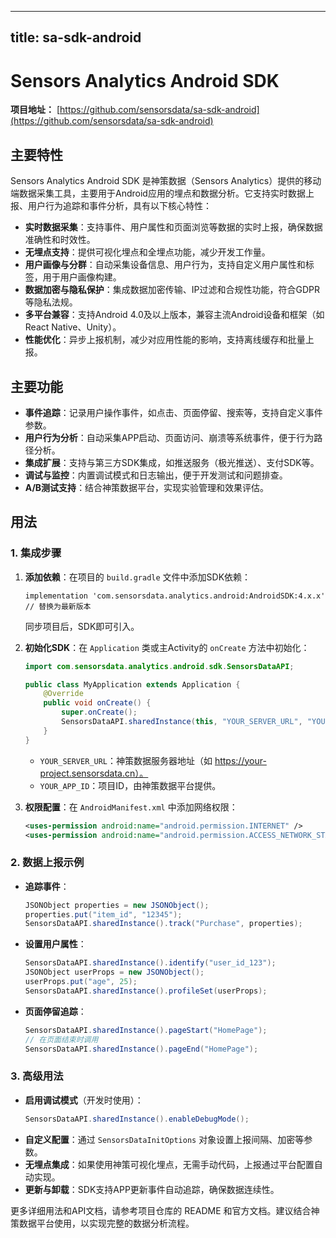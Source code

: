 
---
title: sa-sdk-android
---

# Sensors Analytics Android SDK

**项目地址：** [https://github.com/sensorsdata/sa-sdk-android](https://github.com/sensorsdata/sa-sdk-android)

## 主要特性
Sensors Analytics Android SDK 是神策数据（Sensors Analytics）提供的移动端数据采集工具，主要用于Android应用的埋点和数据分析。它支持实时数据上报、用户行为追踪和事件分析，具有以下核心特性：
- **实时数据采集**：支持事件、用户属性和页面浏览等数据的实时上报，确保数据准确性和时效性。
- **无埋点支持**：提供可视化埋点和全埋点功能，减少开发工作量。
- **用户画像与分群**：自动采集设备信息、用户行为，支持自定义用户属性和标签，用于用户画像构建。
- **数据加密与隐私保护**：集成数据加密传输、IP过滤和合规性功能，符合GDPR等隐私法规。
- **多平台兼容**：支持Android 4.0及以上版本，兼容主流Android设备和框架（如React Native、Unity）。
- **性能优化**：异步上报机制，减少对应用性能的影响，支持离线缓存和批量上报。

## 主要功能
- **事件追踪**：记录用户操作事件，如点击、页面停留、搜索等，支持自定义事件参数。
- **用户行为分析**：自动采集APP启动、页面访问、崩溃等系统事件，便于行为路径分析。
- **集成扩展**：支持与第三方SDK集成，如推送服务（极光推送）、支付SDK等。
- **调试与监控**：内置调试模式和日志输出，便于开发测试和问题排查。
- **A/B测试支持**：结合神策数据平台，实现实验管理和效果评估。

## 用法
### 1. 集成步骤
1. **添加依赖**：在项目的 `build.gradle` 文件中添加SDK依赖：
   ```
   implementation 'com.sensorsdata.analytics.android:AndroidSDK:4.x.x'  // 替换为最新版本
   ```
   同步项目后，SDK即可引入。

2. **初始化SDK**：在 `Application` 类或主Activity的 `onCreate` 方法中初始化：
   ```java
   import com.sensorsdata.analytics.android.sdk.SensorsDataAPI;

   public class MyApplication extends Application {
       @Override
       public void onCreate() {
           super.onCreate();
           SensorsDataAPI.sharedInstance(this, "YOUR_SERVER_URL", "YOUR_APP_ID");
       }
   }
   ```
   - `YOUR_SERVER_URL`：神策数据服务器地址（如 https://your-project.sensorsdata.cn）。
   - `YOUR_APP_ID`：项目ID，由神策数据平台提供。

3. **权限配置**：在 `AndroidManifest.xml` 中添加网络权限：
   ```xml
   <uses-permission android:name="android.permission.INTERNET" />
   <uses-permission android:name="android.permission.ACCESS_NETWORK_STATE" />
   ```

### 2. 数据上报示例
- **追踪事件**：
  ```java
  JSONObject properties = new JSONObject();
  properties.put("item_id", "12345");
  SensorsDataAPI.sharedInstance().track("Purchase", properties);
  ```
- **设置用户属性**：
  ```java
  SensorsDataAPI.sharedInstance().identify("user_id_123");
  JSONObject userProps = new JSONObject();
  userProps.put("age", 25);
  SensorsDataAPI.sharedInstance().profileSet(userProps);
  ```
- **页面停留追踪**：
  ```java
  SensorsDataAPI.sharedInstance().pageStart("HomePage");
  // 在页面结束时调用
  SensorsDataAPI.sharedInstance().pageEnd("HomePage");
  ```

### 3. 高级用法
- **启用调试模式**（开发时使用）：
  ```java
  SensorsDataAPI.sharedInstance().enableDebugMode();
  ```
- **自定义配置**：通过 `SensorsDataInitOptions` 对象设置上报间隔、加密等参数。
- **无埋点集成**：如果使用神策可视化埋点，无需手动代码，上报通过平台配置自动实现。
- **更新与卸载**：SDK支持APP更新事件自动追踪，确保数据连续性。

更多详细用法和API文档，请参考项目仓库的 README 和官方文档。建议结合神策数据平台使用，以实现完整的数据分析流程。